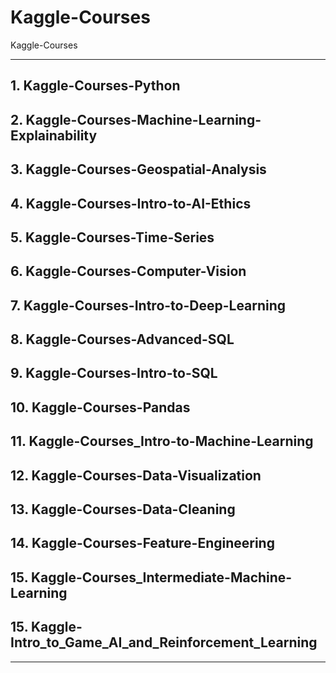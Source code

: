 # Kaggle-Courses
Kaggle-Courses


-----

## 1. Kaggle-Courses-Python

## 2. Kaggle-Courses-Machine-Learning-Explainability

## 3. Kaggle-Courses-Geospatial-Analysis

## 4. Kaggle-Courses-Intro-to-AI-Ethics

## 5. Kaggle-Courses-Time-Series

## 6. Kaggle-Courses-Computer-Vision

## 7. Kaggle-Courses-Intro-to-Deep-Learning

## 8. Kaggle-Courses-Advanced-SQL

## 9. Kaggle-Courses-Intro-to-SQL

## 10. Kaggle-Courses-Pandas

## 11. Kaggle-Courses_Intro-to-Machine-Learning

## 12. Kaggle-Courses-Data-Visualization

## 13. Kaggle-Courses-Data-Cleaning

## 14. Kaggle-Courses-Feature-Engineering

## 15. Kaggle-Courses_Intermediate-Machine-Learning

## 15. Kaggle-Intro_to_Game_AI_and_Reinforcement_Learning


-----


